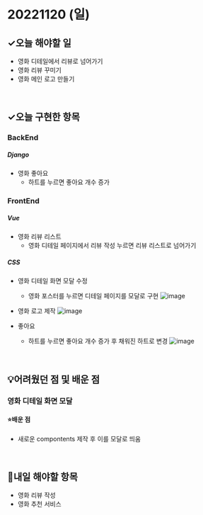 # 20221120 (일)

## ✓오늘 해야할 일
- 영화 디테일에서 리뷰로 넘어가기
- 영화 리뷰 꾸미기
- 영화 메인 로고 만들기

<br>

## ✓오늘 구현한 항목
### BackEnd
##### Django
- 영화 좋아요
  - 하트를 누르면 좋아요 개수 증가



### FrontEnd
##### Vue
- 영화 리뷰 리스트
  - 영화 디테일 페이지에서 리뷰 작성 누르면 리뷰 리스트로 넘어가기

  
##### CSS
- 영화 디테일 화면 모달 수정
  - 영화 포스터를 누르면 디테일 페이지를 모달로 구현
![image](https://user-images.githubusercontent.com/109333410/203184560-f4e370e9-98c6-4c90-893f-019e25bca737.png)

- 영화 로고 제작
![image](https://user-images.githubusercontent.com/109333410/203182559-a876bade-037d-450c-8671-3f4f72d6f318.png)

- 좋아요
  - 하트를 누르면 좋아요 개수 증가 후 채워진 하트로 변경
![image](https://user-images.githubusercontent.com/109333410/203184661-1c071b33-7f3b-4901-8964-68e78e20231e.png)

<br>

## 💡어려웠던 점 및 배운 점

### 영화 디테일 화면 모달

#### ⭐️배운 점

- 새로운 compontents 제작 후 이를 모달로 띄움

<br>

## 📆내일 해야할 항목

- 영화 리뷰 작성
- 영화 추천 서비스

